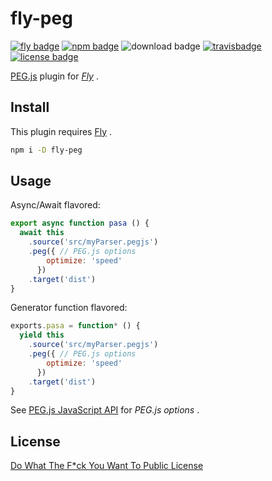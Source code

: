 # fly-peg

[![fly badge][fly-bgp]][fly-bg] [![npm badge][npm-bgp]][npm-bg] ![download badge][dl-bgp] [![travisbadge][travis-bgp]][travis-bg] [![license badge][license-bgp]][license-bg]

[fly-bgp]: https://img.shields.io/badge/fly-JS-05B3E1.svg?style=flat-square&maxAge=2592000
[fly-bg]: https://github.com/flyjs/fly

[npm-bgp]: https://img.shields.io/npm/v/fly-peg.svg?style=flat-square
[npm-bg]: https://www.npmjs.org/package/fly-peg

[dl-bgp]: https://img.shields.io/npm/dm/fly-peg.svg?style=flat-square

[travis-bgp]: https://img.shields.io/travis/frantic1048/fly-peg.svg?style=flat-square
[travis-bg]: https://travis-ci.org/frantic1048/fly-peg

[license-bgp]: https://img.shields.io/github/license/frantic1048/fly-peg.svg?style=flat-square
[license-bg]: https://spdx.org/licenses/WTFPL.html

[PEG.js][] plugin for *[Fly][]* .

[Fly]: https://github.com/flyjs/fly
[PEG.js]: https://github.com/pegjs/pegjs

## Install

This plugin requires [Fly][] .

```bash
npm i -D fly-peg
```

## Usage

Async/Await flavored:

```js
export async function pasa () {
  await this
    .source('src/myParser.pegjs')
    .peg({ // PEG.js options
        optimize: 'speed'
      })
    .target('dist')
}
```

Generator function flavored:

```js
exports.pasa = function* () {
  yield this
    .source('src/myParser.pegjs')
    .peg({ // PEG.js options
        optimize: 'speed'
      })
    .target('dist')
}
```

See [PEG.js JavaScript API][PEG-options] for *PEG.js options* .

[PEG-options]: http://pegjs.org/documentation#generating-a-parser-javascript-api

## License

[Do What The F*ck You Want To Public License](https://spdx.org/licenses/WTFPL)
